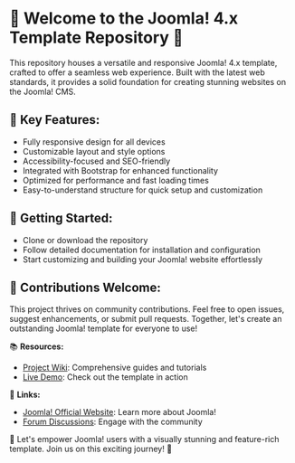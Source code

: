# 🚀 Welcome to the Joomla! 4.x Template Repository 🎨

This repository houses a versatile and responsive Joomla! 4.x template, crafted to offer a seamless web experience. Built with the latest web standards, it provides a solid foundation for creating stunning websites on the Joomla! CMS.

## 🌟 **Key Features:**

-   Fully responsive design for all devices
-   Customizable layout and style options
-   Accessibility-focused and SEO-friendly
-   Integrated with Bootstrap for enhanced functionality
-   Optimized for performance and fast loading times
-   Easy-to-understand structure for quick setup and customization

## 🔧 **Getting Started:**

-   Clone or download the repository
-   Follow detailed documentation for installation and configuration
-   Start customizing and building your Joomla! website effortlessly

## 🤝 **Contributions Welcome:**

This project thrives on community contributions. Feel free to open issues, suggest enhancements, or submit pull requests. Together, let's create an outstanding Joomla! template for everyone to use!

📚 **Resources:**

-   [Project Wiki](link-to-wiki): Comprehensive guides and tutorials
-   [Live Demo](link-to-demo): Check out the template in action

🔗 **Links:**

-   [Joomla! Official Website](joomla-link): Learn more about Joomla!
-   [Forum Discussions](forum-link): Engage with the community

🚀 Let's empower Joomla! users with a visually stunning and feature-rich template. Join us on this exciting journey! 🎉
